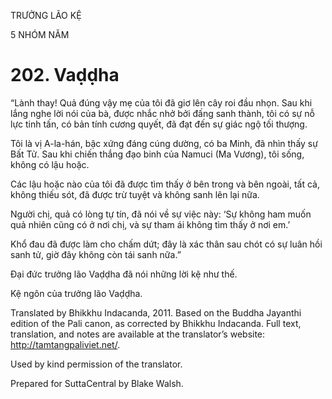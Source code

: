 TRƯỞNG LÃO KỆ

5 NHÓM NĂM

# 202\. Vaḍḍha

“Lành thay! Quả đúng vậy mẹ của tôi đã giơ lên cây roi đầu nhọn. Sau khi lắng nghe lời nói của bà, được nhắc nhở bởi đấng sanh thành, tôi có sự nỗ lực tinh tấn, có bản tính cương quyết, đã đạt đến sự giác ngộ tối thượng.

Tôi là vị A-la-hán, bậc xứng đáng cúng dường, có ba Minh, đã nhìn thấy sự Bất Tử. Sau khi chiến thắng đạo binh của Namuci (Ma Vương), tôi sống, không có lậu hoặc.

Các lậu hoặc nào của tôi đã được tìm thấy ở bên trong và bên ngoài, tất cả, không thiếu sót, đã được trừ tuyệt và không sanh lên lại nữa.

Người chị, quả có lòng tự tín, đã nói về sự việc này: ‘Sự không ham muốn quả nhiên cũng có ở nơi chị, và sự tham ái không tìm thấy ở nơi em.’

Khổ đau đã được làm cho chấm dứt; đây là xác thân sau chót có sự luân hồi sanh tử, giờ đây không còn tái sanh nữa.”

Đại đức trưởng lão Vaḍḍha đã nói những lời kệ như thế.

Kệ ngôn của trưởng lão Vaḍḍha.

Translated by Bhikkhu Indacanda, 2011. Based on the Buddha Jayanthi edition of the Pali canon, as corrected by Bhikkhu Indacanda. Full text, translation, and notes are available at the translator’s website: http://tamtangpaliviet.net/.

Used by kind permission of the translator.

Prepared for SuttaCentral by Blake Walsh.